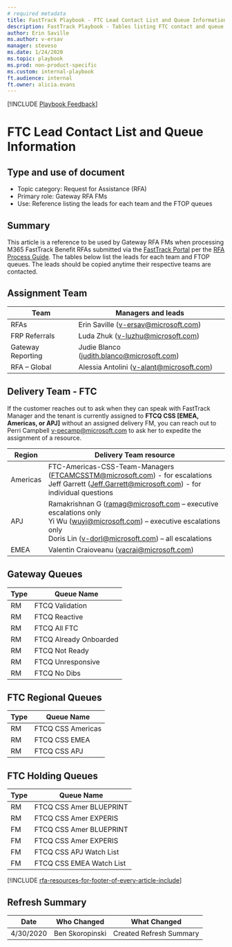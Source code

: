 ```yaml
---  
# required metadata  
title: FastTrack Playbook - FTC Lead Contact List and Queue Information  
description: FastTrack Playbook - Tables listing FTC contact and queue information 
author: Erin Saville  
ms.author: v-ersav  
manager: steveso
ms.date: 1/24/2020  
ms.topic: playbook  
ms.prod: non-product-specific  
ms.custom: internal-playbook  
ft.audience: internal  
ft.owner: alicia.evans
---  
```

[!INCLUDE [Playbook Feedback](./includes/questions-feedback.md)]

# FTC Lead Contact List and Queue Information

## Type and use of document

- Topic category: Request for Assistance (RFA)
- Primary role: Gateway RFA FMs
- Use: Reference listing the leads for each team and the FTOP queues

## Summary

This article is a reference to be used by Gateway RFA FMs when processing M365 FastTrack Benefit RFAs submitted via the [FastTrack Portal](https://fasttrack.microsoft.com/) per the [RFA Process Guide](rfa-process-guide.md). The tables below list the leads for each team and FTOP queues. The leads should be copied anytime their respective teams are contacted.

## Assignment Team

|    Team                   |    Managers and leads                                 |
|-------------------------- |-----------------------------------------------------  |
|    RFAs                   |    Erin Saville ([v-ersav@microsoft.com](mailto:v-ersav@microsoft.com))      |
|    FRP Referrals          |    Luda Zhuk ([v-luzhu@microsoft.com](mailto:v-luzhu@microsoft.com))   |
|    Gateway Reporting      |    Judie Blanco ([judith.blanco@microsoft.com](mailto:judith.blanco@microsoft.com))         |
|    RFA – Global           |    Alessia Antolini ([v-alant@microsoft.com](mailto:v-alant@microsoft.com))           |

## Delivery Team - FTC

If the customer reaches out to ask when they can speak with FastTrack Manager and the tenant is currently assigned to **FTCQ CSS [EMEA, Americas, or APJ]** without an assigned delivery FM, you can reach out to Perri Campbell [v-pecamp@microsoft.com](mailto:v-pecamp@microsoft.com) to ask her to expedite the assignment of a resource.

| Region     | Delivery Team resource     |
|------------    |------------------------------------------------------------------------------------------------------------------------------------------------------------------------------------------------------------------------------------------------------------------------------------    |
|   Americas     |   FTC-Americas-CSS-Team-Managers ([FTCAMCSSTM@microsoft.com](mailto:FTCAMCSSTM@microsoft.com)) - for escalations <br />  Jeff Garrett ([Jeff.Garrett@microsoft.com](mailto:Jeff.Garrett@microsoft.com)) - for individual questions      |
|   APJ     |   Ramakrishnan G ([ramag@microsoft.com](mailto:ramag@microsoft.com) – executive escalations only <br />  Yi Wu ([wuyi@microsoft.com](mailto:wuyi@microsoft.com)) – executive escalations only<br />  Doris Lin ([v-dorl@microsoft.com](mailto:v-dorl@microsoft.com)) – all escalations     |
|   EMEA     |   Valentin Craioveanu ([vacrai@microsoft.com](mailto:vacrai@microsoft.com))      |

## Gateway Queues

|    Type        |    Queue Name                    |
|------------    |------------------------------    |
|    RM          |    FTCQ Validation               |
|    RM          |    FTCQ Reactive                 |
|    RM          |    FTCQ All FTC                  |
|    RM          |    FTCQ Already Onboarded        |
|    RM          |    FTCQ Not Ready                |
|    RM          |    FTCQ Unresponsive             |
|    RM          |    FTCQ No Dibs                  |

## FTC Regional Queues

|    Type        |    Queue Name               |
|------------    |-------------------------    |
|    RM          |    FTCQ CSS Americas        |
|    RM          |    FTCQ CSS EMEA            |
|    RM          |    FTCQ CSS APJ             |

## FTC Holding Queues

|    Type        |    Queue Name                      |
|------------    |--------------------------------    |
|    RM          |    FTCQ CSS Amer BLUEPRINT         |
|    RM          |    FTCQ CSS Amer EXPERIS           |
|    FM          |    FTCQ CSS Amer BLUEPRINT         |
|    FM          |    FTCQ CSS Amer EXPERIS           |
|    FM          |    FTCQ CSS APJ Watch List         |
|    FM          |    FTCQ CSS EMEA Watch List        |

[!INCLUDE [rfa-resources-for-footer-of-every-article-include](includes/rfa-resources-for-footer-of-every-article-include.md)]

## Refresh Summary

| Date       | Who Changed       | What Changed                                                                              |
| ---------- | ----------------- | ----------------------------------------------------------------------------------------- |
| 4/30/2020  | Ben Skoropinski   | Created Refresh Summary                                                                   |
